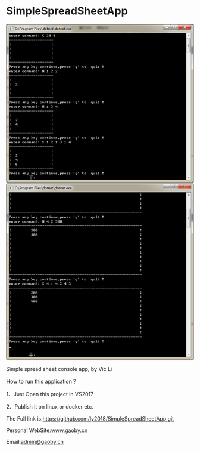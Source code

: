 # SimpleSpreadSheetApp

<img src="https://raw.githubusercontent.com/ly2018/SimpleSpreadSheetApp/master/result.png">

<img src="https://raw.githubusercontent.com/ly2018/SimpleSpreadSheetApp/master/result2.png">


Simple spread sheet console app, by Vic Li

How to run this application？

1、Just Open this project in VS2017

2、Publish it on linux or docker etc.

The Full link is:https://github.com/ly2018/SimpleSpreadSheetApp.git

Personal WebSite:www.gaoby.cn

Email:admin@gaoby.cn



